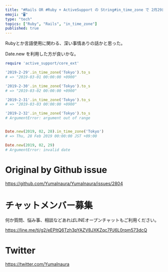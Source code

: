 ```yaml
---
title: "#Rails OR #Ruby + ActiveSupport の String#in_time_zone で 2月29日 30日 31日 "
emoji: "🖥"
type: "tech"
topics: ["Ruby", "Rails", "in_time_zone"]
published: true
---
```


Rubyとか言語使用に関わる、深い事情ありの話かと思った。

Date.new を利用した方が良いかな。

```rb
require 'active_support/core_ext'

'2019-2-29'.in_time_zone('Tokyo').to_s
# => "2019-03-01 00:00:00 +0900"

'2019-2-30'.in_time_zone('Tokyo').to_s
# => "2019-03-02 00:00:00 +0900"

'2019-2-31'.in_time_zone('Tokyo').to_s
# => "2019-03-03 00:00:00 +0900"

'2019-2-32'.in_time_zone('Tokyo').to_s
# ArgumentError: argument out of range


Date.new(2019, 02, 28).in_time_zone('Tokyo')
# => Thu, 28 Feb 2019 00:00:00 JST +09:00

Date.new(2019, 02, 29)
# ArgumentError: invalid date
```



# Original by Github issue

https://github.com/YumaInaura/YumaInaura/issues/2804








<!-- Update From Qiita API -->

# チャットメンバー募集


何か質問、悩み事、相談などあればLINEオープンチャットもご利用ください。

https://line.me/ti/g2/eEPltQ6Tzh3pYAZV8JXKZqc7PJ6L0rpm573dcQ





# Twitter


https://twitter.com/YumaInaura


<!-- Update From Qiita API -->


